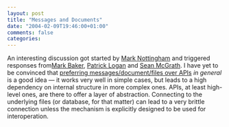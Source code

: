 ```yaml
---
layout: post
title: "Messages and Documents"
date: "2004-02-09T19:46:00+01:00"
comments: false
categories: 
---
```


<p>An interesting discussion got started by <a href="http://www.mnot.net/blog/">Mark Nottingham</a> and triggered responses from<a href="http://www.markbaker.ca/2002/09/Blog/2004/02/09#2004-02-persistence-etc">Mark Baker</a>, <a href="http://patricklogan.blogspot.com/archives/2004_02_08_patricklogan_archive.html#107620973199427475">Patrick Logan</a> and <a href="http://seanmcgrath.blogspot.com/archives/2004_02_08_seanmcgrath_archive.html#107631992309231719">Sean McGrath</a>. I have yet to be convinced that <a href="http://www.itworld.com/nl/xml_prac/04182002/">preferring messages/document/files over APIs</a> <em>in general</em> is a good idea &mdash; it works very well in simple cases, but leads to a high dependency on internal structure in more complex ones. APIs, at least high-level ones, are there to offer a layer of abstraction. Connecting to the underlying files (or database, for that matter) can lead to a very brittle connection unless the mechanism is explicitly designed to be used for interoperation.</p>


